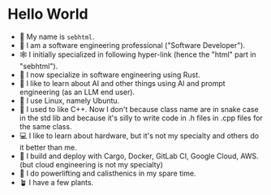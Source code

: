 
# Hello World

- :wave: My name is `sebhtml`.
- :wrench: I am a software engineering professional ("Software Developer").
- :spider_web: I initially specialized in following hyper-link (hence the "html" part in "sebhtml").
- :crab: I now specialize in software engineering using Rust.
- :robot: I like to learn about AI and other things using AI and prompt engineering (as an LLM end user).
- :penguin: I use Linux, namely Ubuntu.
- :t-rex: I used to like C++. Now I don't because class name are in snake case in the std lib and because it's silly to write code in .h files in .cpp files for the same class.
- :computer: I like to learn about hardware, but it's not my specialty and others do it better than me.
- :steam_locomotive: I build and deploy with Cargo, Docker, GitLab CI, Google Cloud, AWS. (but cloud engineering is not my specialty)
- :muscle: I do powerlifting and calisthenics in my spare time.
- :potted_plant: I have a few plants.
